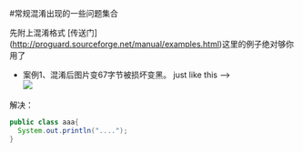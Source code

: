#常规混淆出现的一些问题集合

先附上混淆格式 [传送门] (http://proguard.sourceforge.net/manual/examples.html)这里的例子绝对够你用了


* 案例1、混淆后图片变67字节被损坏变黑。
just like this  -->  
![](https://github.com/shoucanjun/obfuscate/raw/master/obfuscate.png)

解决：

```java
public class aaa{
  System.out.println("....");
}
```
